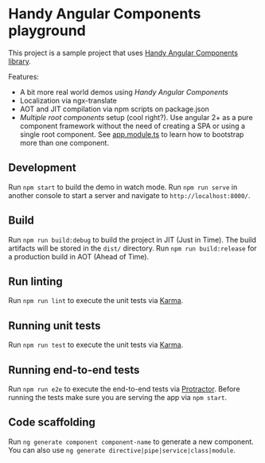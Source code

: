 # Handy Angular Components playground

This project is a sample project that uses [Handy Angular Components library](https://github.com/joanjane/handy-angular-components).

Features:
* A bit more real world demos using _Handy Angular Components_
* Localization via ngx-translate
* AOT and JIT compilation via npm scripts on package.json
* *Multiple root components* setup (cool right?). Use angular 2+ as a pure component framework without the need of creating a SPA or using a single root component. See [app.module.ts](https://github.com/joanjane/hac-playground/blob/master/src/app/app.module.ts#32) to learn how to bootstrap more than one component.

## Development

Run `npm start` to build the demo in watch mode. Run `npm run serve` in another console to start a server and navigate to `http://localhost:8000/`.

## Build

Run `npm run build:debug` to build the project in JIT (Just in Time). The build artifacts will be stored in the `dist/` directory.
Run `npm run build:release` for a production build in AOT (Ahead of Time).

## Run linting

Run `npm run lint` to execute the unit tests via [Karma](https://karma-runner.github.io).

## Running unit tests

Run `npm run test` to execute the unit tests via [Karma](https://karma-runner.github.io).

## Running end-to-end tests

Run `npm run e2e` to execute the end-to-end tests via [Protractor](http://www.protractortest.org/).
Before running the tests make sure you are serving the app via `npm start`.

## Code scaffolding

Run `ng generate component component-name` to generate a new component. You can also use `ng generate directive|pipe|service|class|module`.
